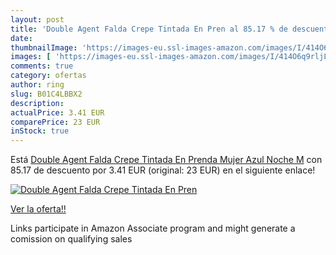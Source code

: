 ```yaml
---
layout: post
title: 'Double Agent Falda Crepe Tintada En Pren al 85.17 % de descuento'
date: 
thumbnailImage: 'https://images-eu.ssl-images-amazon.com/images/I/414O6q9rljL._SL200_.jpg'
images: [ 'https://images-eu.ssl-images-amazon.com/images/I/414O6q9rljL._SL200_.jpg' ]
comments: true
category: ofertas
author: ring
slug: B01C4LBBX2
description:
actualPrice: 3.41 EUR
comparePrice: 23 EUR
inStock: true
---
```


Está [Double Agent Falda Crepe Tintada En Prenda  Mujer  Azul Noche M](https://www.amazon.es/dp/B01C4LBBX2/?tag=tolees-21) con 85.17 de descuento por 3.41 EUR (original: 23 EUR) en el siguiente enlace!

[![Double Agent Falda Crepe Tintada En Pren](https://images-eu.ssl-images-amazon.com/images/I/414O6q9rljL._SL200_.jpg)](https://www.amazon.es/dp/B01C4LBBX2/?tag=tolees-21)

[Ver la oferta!!](https://www.amazon.es/dp/B01C4LBBX2/?tag=tolees-21)

Links participate in Amazon Associate program and might generate a comission on qualifying sales


